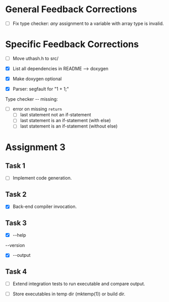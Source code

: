 # General Feedback Corrections

- [ ] Fix type checker: *any* assignment to a variable with array type is invalid.

# Specific Feedback Corrections

- [ ] Move uthash.h to src/

- [x] List all dependencies in README --> doxygen

- [x] Make doxygen optional

- [x] Parser: segfault for "1 + 1;"

Type checker -- missing:

- [ ] error on missing `return`
    - [ ] last statement not an if-statement
    - [ ] last statement is an if-statement (with else)
    - [ ] last statement is an if-statement (without else)

# Assignment 3

## Task 1

- [ ] Implement code generation.

## Task 2

- [x] Back-end compiler invocation.

## Task 3

- [x] --help

--version

- [x] --output

## Task 4

- [ ] Extend integration tests to run executable and compare output.

- [ ] Store executables in temp dir (mktemp(1)) or build dir.


